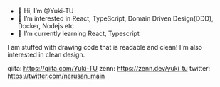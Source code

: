 - 👋 Hi, I’m @Yuki-TU
- 👀 I’m interested in React, TypeScript, Domain Driven Design(DDD), Docker, Nodejs etc
- 🌱 I’m currently learning React, Typescript

I am stuffed with drawing code that is readable and clean!
I'm also interested in clean design.

qiita: https://qiita.com/Yuki-TU
zenn: https://zenn.dev/yuki_tu
twitter: https://twitter.com/nerusan_main
<!---
Yuki-TU/Yuki-TU is a ✨ special ✨ repository because its `README.md` (this file) appears on your GitHub profile.
You can click the Preview link to take a look at your changes.
--->
